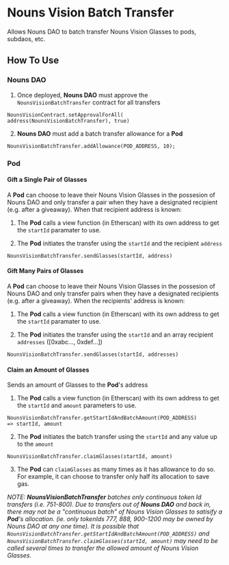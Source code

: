 # Nouns Vision Batch Transfer

Allows Nouns DAO to batch transfer Nouns Vision Glasses to pods, subdaos, etc.

## How To Use

### Nouns DAO

1. Once deployed, **Nouns DAO** must approve the `NounsVisionBatchTransfer` contract for all transfers

```
NounsVisionContract.setApprovalForAll( address(NounsVisionBatchTransfer), true)
```

2. **Nouns DAO** must add a batch transfer allowance for a **Pod**

```
NounsVisionBatchTransfer.addAllowance(POD_ADDRESS, 10);
```

### Pod

#### Gift a Single Pair of Glasses

A **Pod** can choose to leave their Nouns Vision Glasses in the possesion of Nouns DAO and only transfer a pair when they have a designated recipient (e.g. after a giveaway). When that recipient address is known:

1. The **Pod** calls a view function (in Etherscan) with its own address to get the `startId` paramater to use.

2. The **Pod** initiates the transfer using the `startId` and the recipient `address`

```
NounsVisionBatchTransfer.sendGlasses(startId, address)
```

#### Gift Many Pairs of Glasses

A **Pod** can choose to leave their Nouns Vision Glasses in the possesion of Nouns DAO and only transfer pairs when they have a designated recipients (e.g. after a giveaway). When the recipients' address is known:

1. The **Pod** calls a view function (in Etherscan) with its own address to get the `startId` paramater to use.

2. The **Pod** initiates the transfer using the `startId` and an array recipient `addresses` ([0xabc..., 0xdef...])

```
NounsVisionBatchTransfer.sendGlasses(startId, addresses)
```

#### Claim an Amount of Glasses

Sends an amount of Glasses to the **Pod**'s address

1. The **Pod** calls a view function (in Etherscan) with its own address to get the `startId` and `amount` parameters to use.

```
NounsVisionBatchTransfer.getStartIdAndBatchAmount(POD_ADDRESS)
=> startId, amount
```

2. The **Pod** initiates the batch transfer using the `startId` and any value up to the `amount`

```
NounsVisionBatchTransfer.claimGlasses(startId, amount)
```

3. The **Pod** can `claimGlasses` as many times as it has allowance to do so. For example, it can choose to transfer only half its allocation to save gas.

_NOTE:
**NounsVisionBatchTransfer** batches only continuous token Id transfers (i.e. 751-800). Due to transfers out of **Nouns DAO** and back in, there may not be a "continuous batch" of Nouns Vision Glasses to satisify a **Pod**'s allocation. (ie. only tokenIds 777, 888, 900-1200 may be owned by Nouns DAO at any one time). It is possible that `NounsVisionBatchTransfer.getStartIdAndBatchAmount(POD_ADDRESS)` and `NounsVisionBatchTransfer.claimGlasses(startId, amount)` may need to be called several times to transfer the allowed amount of Nouns Vision Glasses._

